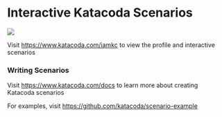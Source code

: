 # Interactive Katacoda Scenarios

[![](http://shields.katacoda.com/katacoda/iamkc/count.svg)](https://www.katacoda.com/iamkc "Get your profile on Katacoda.com")

Visit https://www.katacoda.com/iamkc to view the profile and interactive scenarios

### Writing Scenarios
Visit https://www.katacoda.com/docs to learn more about creating Katacoda scenarios

For examples, visit https://github.com/katacoda/scenario-example
